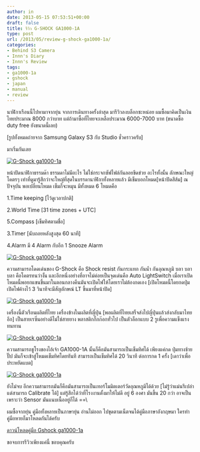 ```yaml
---
author: in
date: 2013-05-15 07:53:51+00:00
draft: false
title: รีวิว G-SHOCK GA1000-1A
type: post
url: /2013/05/review-g-shock-ga1000-1a/
categories:
- Behind S3 Camera
- Innn's Diary
- Innn's Review
tags:
- ga1000-1a
- gshock
- japan
- manual
- review
---
```


นาฬิกาเรือนนี้ไปหามาจากยุ่น จากการเดินทางครั้งล่าสุด มารีวิวลงบล็อกซะหน่อย ผมซื้อมาคิดเป็นเงินไทยประมาณ 8000 กว่าบาท แต่ถ้ามาซื้อที่ไทยจะเหลือประมาณ 6000-7000 บาท (ขนาดซื้อ duty free ยังขนาดนี้เลย)

[รูปทั้งหมดถ่ายจาก Samsung Galaxy S3 กับ Studio ชั่วคราวครับ]

มาเริ่มกันเลย

[![G-Shock ga1000-1a](https://www.innnblog.com/wp-content/uploads/2013/05/20130515_121856-1024x770.jpg)
](https://www.innnblog.com/wp-content/uploads/2013/05/20130515_121856.jpg)

<!-- more -->



หน้าปัดนาฬิกาธรรมด๊า ธรรมดาไม่มีอะไร ไม่ใช่กระจกซัฟไฟล์กันลอยขีดข่วย อะไรทั้งนั้น ลักษณะใหญ่โคตรๆ เท่าที่ดูมารู้สึกว่าจะใหญ่ที่สุดในบรรดานาฬิกาทั้งหลายแล้ว มีเข็มบอกโหมด[หน้าปัดสีส้ม] ณ ปัจจุบัน พอเปลี่ยนโหมด เข็มก็จะหมุน มีทั้งหมด 6 โหมดคือ

1.Time keeping [ไว้ดูเวลาปกติ]

2.World Time [31 time zones + UTC]

5.Compass [เข็มทิศตามชื่อ]

3.Timer [นับถอยหลังสูงสุด 60 นาที]

4.Alarm มี 4 Alarm กับอีก 1 Snooze Alarm



[![G-Shock ga1000-1a](https://www.innnblog.com/wp-content/uploads/2013/05/20130515_120237-1024x770.jpg)
](https://www.innnblog.com/wp-content/uploads/2013/05/20130515_120237.jpg)

ความสามารถโดดเด่นของ G-Shock คือ Shock resist กันกระแทก กันน้ำ กันอุณหภูมิ บลา บลา บลา คือโคตรทนว่างั้น และอีกหนึ่งอย่างที่อาจไม่ค่อยเป็นจุดเด่นคือ Auto LightSwitch เมื่อเราเปิดโหมดนี้พอยกแขนขึ้นมาในตอนกลางคืนมันจะเปิดไฟให้โดยเราไม่ต้องกดเอง [เปิดโหมดนี้โดยกดปุ่มเปิดไฟค้างไว้ 3 วินาทีจะมีสัญลักษณ์ LT ขึ้นมาที่หน้าปัด]



[![G-Shock ga1000-1a](https://www.innnblog.com/wp-content/uploads/2013/05/20130515_120307-1024x770.jpg)
](https://www.innnblog.com/wp-content/uploads/2013/05/20130515_120307.jpg)

เครื่องนี้ตัวเรือนผลิตที่ไทย เครื่องข้างในผลิตที่ญี่ปุ่น [พอผลิตที่ไทยเสร็จส่งไปญี่ปุ่นแล้วส่งกลับมาไทยอีก] เป็นสายเรซิ่นอย่างดีไม่ใช่สายยาง พลาสติกกิ๊กก๊อกทั่วไป เป็นตัวล็อกแบบ 2 รูเพื่อความแข็งแรงทนทาน



[![G-Shock ga1000-1a](https://www.innnblog.com/wp-content/uploads/2013/05/20130515_121942-1024x770.jpg)
](https://www.innnblog.com/wp-content/uploads/2013/05/20130515_121942.jpg)

ความสามารถชูโรงของไอ้เจ้า GA1000-1A นั้นก็คือมันสามารถเป็นเข็มทิศได้ เพียงแค่กด ปุ่มทางซ้ายปั๊ป มันก็จะเข้าสู่โหมดเข็มทิศโดยทันที สามารถเป็นเข็มทิศได้ 20 วินาที ต่อการกด 1 ครั้ง [เดาว่าเพื่อประหยัดแบต]



[![G-Shock ga1000-1a](https://www.innnblog.com/wp-content/uploads/2013/05/20130515_1220170-1024x770.jpg)
](https://www.innnblog.com/wp-content/uploads/2013/05/20130515_1220170.jpg)



ยังไม่จบ อีกความสามารถมันก็คือมันสามารถเป็นเทอร์โมมิตเตอร์วัดอุณหภูมิได้ด้วย [ไม่รู้ว่าแม่นรึเปล่า แต่สามารถ Calibrate ได้] แต่รู้สึกได้ว่าที่โรงงานตั้งมาให้ไม่ดี อยู่ 6 องศา มันขึ้น 20 กว่า อาจเป็นเพราะว่า Sensor มันแนบเนื้ออยู่ก็ได้ ==\



ผมซื้อจากยุ่น คู่มือทั้งหลายเป็นภาษายุ่น อ่านไม่ออก ไปขุดตามเน็ตจนได้คู่มือภาษาอังกฤษมา ใครทำคู่มือหายก็มาโหลดกันได้ครับ

[ดาวน์โหลดคู่มือ Gshock ga1000-1a](http://www.mediafire.com/view/?80ukc0sp76b6gxx)



ขอจบการรีวิวเพียงแค่นี้ ขอบคุณครับ
